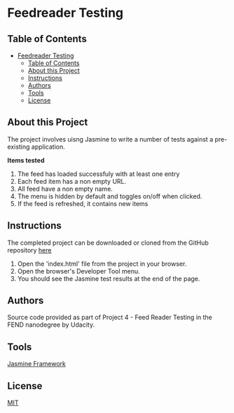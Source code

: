 
# Feedreader Testing

## Table of Contents
- [Feedreader Testing](#feedreader-testing)
  - [Table of Contents](#table-of-contents)
  - [About this Project](#about-this-project)
  - [Instructions](#instructions)
  - [Authors](#authors)
  - [Tools](#tools)
  - [License](#license)

## About this Project

The project involves uisng Jasmine to write a number of tests against a pre-existing application.

**Items tested**

1) The feed has loaded successfuly with at least one entry
2) Each feed item has a non empty URL.
3) All feed have a non empty name.
4) The menu is hidden by default and toggles on/off when clicked.
5) If the feed is refreshed, it contains new items

## Instructions

The completed project can be downloaded or cloned from the GitHub repository [here](https://github.com/moltengraffiti/frontend-nanodegree-feedreader)

1) Open the 'index.html' file from the project in your browser.
2) Open the browser's Developer Tool menu.
3) You should see the Jasmine test results at the end of the page.

## Authors

Source code provided as part of Project 4 - Feed Reader Testing in the FEND nanodegree by Udacity. 

## Tools

[Jasmine Framework](https://jasmine.github.io/index.html)

## License

[MIT](https://choosealicense.com/licenses/mit/)
